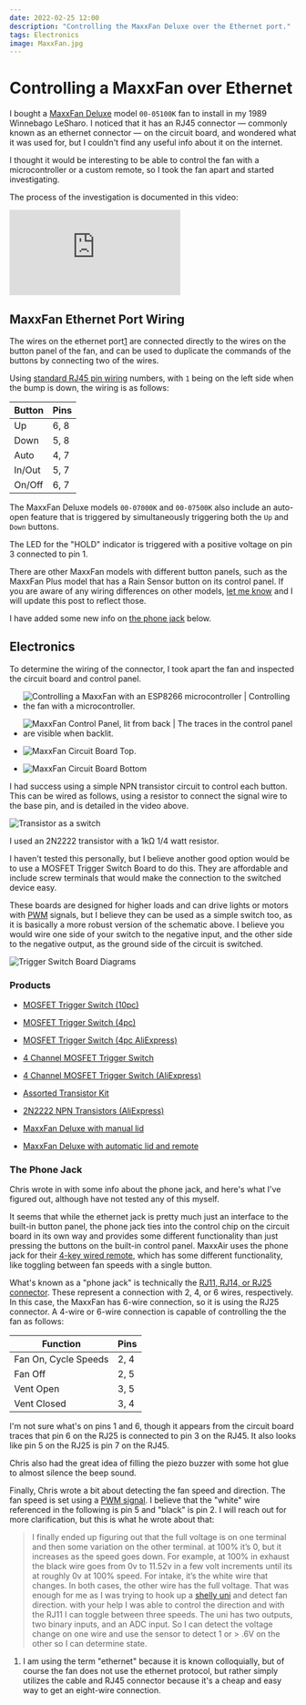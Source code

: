 ```yaml
---
date: 2022-02-25 12:00
description: "Controlling the MaxxFan Deluxe over the Ethernet port."
tags: Electronics
image: MaxxFan.jpg
---
```


# Controlling a MaxxFan over Ethernet

I bought a [MaxxFan Deluxe](https://www.airxcel.com/rv/maxxair/products/fans/maxxfan-deluxe)
model `00-05100K` fan to install in my 1989 Winnebago
LeSharo.  I noticed that it has an RJ45 connector — commonly known as an
ethernet connector — on the circuit board, and wondered what it
was used for, but I couldn't find any useful info about it on the internet.

I thought it would be interesting to be able to control the fan with a
microcontroller or a custom remote, so I took the fan apart and started
investigating.

The process of the investigation is documented in this video:

<div class="video-container"><iframe src="https://www.youtube.com/embed/Zy2pvFM5nD4" title="YouTube video player" frameborder="0" allow="accelerometer; autoplay; clipboard-write; encrypted-media; gyroscope; picture-in-picture" allowfullscreen></iframe></div>

## MaxxFan Ethernet Port Wiring

The wires on the ethernet port[1](#footnotes) are connected directly to the
wires on the button panel of the fan, and can be used to duplicate the commands
of the buttons by connecting two of the wires.

Using [standard RJ45 pin wiring](https://www.showmecables.com/blog/post/rj45-pinout)
numbers, with `1` being on the left side when the bump is down, the wiring is as
follows:

| Button      | Pins        |
| ----------- | ----------- |
| Up          | 6, 8        |
| Down        | 5, 8        |
| Auto        | 4, 7        |
| In/Out      | 5, 7        |
| On/Off      | 6, 7        |

The MaxxFan Deluxe models `00-07000K` and `00-07500K` also include an auto-open
feature that is triggered by simultaneously triggering both the `Up` and `Down`
buttons.

The LED for the "HOLD" indicator is triggered with a positive voltage on
pin 3 connected to pin 1.

There are other MaxxFan models with different button panels, such as the MaxxFan
Plus model that has a Rain Sensor button on its control panel. If you are aware
of any wiring differences on other models, [let me know](mailto:zef@zef.studio)
and I will update this post to reflect those.

I have added some new info on [the phone jack](#phone-jack) below.

## Electronics

To determine the wiring of the connector, I took apart the fan and inspected the
circuit board and control panel.

- ![Controlling a MaxxFan with an ESP8266 microcontroller | Controlling the fan with a microcontroller.](MaxxFan.jpg)
- ![MaxxFan Control Panel, lit from back | The traces in the control panel are visible when backlit.](control-panel-backlit.jpg)

- ![MaxxFan Circuit Board Top.](circuit-board-top.jpg)
- ![MaxxFan Circuit Board Bottom](circuit-board-bottom.jpg)

I had success using a simple NPN transistor circuit to control each button. This
can be wired as follows, using a resistor to connect the signal wire to the
base pin, and is detailed in the video above.

![Transistor as a switch](circuit-schematic.jpg)

I used an 2N2222 transistor with a 1kΩ 1/4 watt resistor.

I haven't tested this personally, but I believe another good option would be to
use a MOSFET Trigger Switch Board to do this. They are affordable and include
screw terminals that would make the connection to the switched device easy.

These boards are designed for higher loads and can drive lights or motors with
[PWM](https://en.wikipedia.org/wiki/Pulse-width_modulation)
signals, but I believe they can be used as a simple switch too, as it is
basically a more robust version of the schematic above. I believe you would wire
one side of your switch to the negative input, and the other side to the
negative output, as the ground side of the circuit is switched.

![Trigger Switch Board Diagrams](trigger-switch-boards.png)

### Products

- [MOSFET Trigger Switch (10pc)](https://amzn.to/3CCW3sR)
- [MOSFET Trigger Switch (4pc)](https://amzn.to/3KymYsI)
- [MOSFET Trigger Switch (4pc AliExpress)](https://s.click.aliexpress.com/e/_ABq7FZ)

- [4 Channel MOSFET Trigger Switch](https://amzn.to/3MUt3Sv)
- [4 Channel MOSFET Trigger Switch (AliExpress)](https://s.click.aliexpress.com/e/_ALZIun)

- [Assorted Transistor Kit](https://amzn.to/3I0vpvb)
- [2N2222 NPN Transistors (AliExpress)](https://s.click.aliexpress.com/e/_A6M69h)

- [MaxxFan Deluxe with manual lid](https://amzn.to/3I68ajx)
- [MaxxFan Deluxe with automatic lid and remote](https://amzn.to/3iicGRD)


<h3 id="phone-jack">The Phone Jack</h3>

Chris wrote in with some info about the phone jack, and here's what I've
figured out, although have not tested any of this myself.

It seems that while the ethernet jack is pretty much just an interface to the
built-in button panel, the phone jack ties into the control chip on the circuit
board in its own way and provides some different functionality than just
pressing the buttons on the built-in control panel. MaxxAir uses the phone jack
for their
[4-key wired remote](https://www.etrailer.com/Accessories-and-Parts/Maxxair/MA00A03550K.html),
which has some different functionality, like toggling between fan speeds with a single
button.

What's known as a "phone jack" is technically the
[RJ11, RJ14, or RJ25 connector](https://en.wikipedia.org/wiki/Registered_jack#RJ11).
These represent a connection with 2, 4, or 6 wires, respectively. In this case,
the MaxxFan has 6-wire connection, so it is using the RJ25 connector. A 4-wire
or 6-wire connection is capable of controlling the the fan as follows:

| Function             | Pins        |
| -----------          | ----------- |
| Fan On, Cycle Speeds | 2, 4        |
| Fan Off              | 2, 5        |
| Vent Open            | 3, 5        |
| Vent Closed          | 3, 4        |

I'm not sure what's on pins 1 and 6, though it appears from the circuit board
traces that pin 6 on the RJ25 is connected to pin 3 on the RJ45. It also looks
like pin 5 on the RJ25 is pin 7 on the RJ45.

Chris also had the great idea of filling the piezo buzzer with some hot glue to
almost silence the beep sound.

Finally, Chris wrote a bit about detecting the fan speed and direction. The fan
speed is set using a [PWM signal](https://en.wikipedia.org/wiki/Pulse-width_modulation).
I believe that the "white" wire referenced in the following is pin 5 and "black"
is pin 2. I will reach out for more clarification, but this is what he wrote
about that:

> I finally ended up figuring out that the full voltage is on one terminal and then some variation on the other terminal. at 100% it’s 0, but it increases as the speed goes down. For example, at 100% in exhaust the black wire goes from 0v to 11.52v in a few volt increments until its at roughly 0v at 100% speed. For intake, it’s the white wire that changes. In both cases, the other wire has the full voltage. That was enough for me as I was trying to hook up a [shelly uni](https://www.shelly.cloud/en-us/products/shop/shelly-uni) and detect fan direction. with your help I was able to control the direction and with the RJ11 I can toggle between three speeds. The uni has two outputs, two binary inputs, and an ADC input. So I can detect the voltage change on one wire and use the sensor to detect 1 or > .6V on the other so I can determine state.


1) I am using the term "ethernet" because it is known colloquially, but of
course the fan does not use the ethernet protocol, but rather simply utilizes
the cable and RJ45 connector because it's a cheap and easy way to get an
eight-wire connection.



